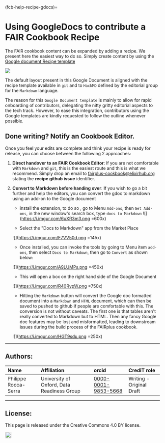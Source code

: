 (fcb-help-recipe-gdocs)=
# Using GoogleDocs to contribute a FAIR Cookbook Recipe 


The FAIR cookbook content can be expanded by adding a recipe. We present here the easiest way to do so. Simply create content by using the [Google document Recipe template](https://docs.google.com/document/d/1C-cg1StazvPujky2SDatvMi26y7tzrbuT6xFQFS-6pw/edit#heading=h.7oww2z5yx16m)

![](https://i.imgur.com/3J0vm4q.png)


The default layout present in this Google Document is aligned with the recipe template available in `git` and to `HackMD` defined by the editorial group for the `Markdown` language.

The reason for this `Google Document template` is mainly to allow for rapid onboarding of contributors, delegating the nitty gritty editorial aspects to the tech track. However, to ease this integration, contributors using the Google templates are kindly requested to follow the outline whenever possible.

## Done writing? Notify an Cookbook Editor.

Once you feel your edits are complete and think your recipe is ready for release, you can choose between the following 2 approaches:

1. **Direct handover to an FAIR Cookbook Editor**:
If you are not comfortable with `Markdown` and `git`, this is the easiest route and this is what we recommend. Simply drop an email to [fairplus-cookbook@elixirhub.org](fairplus-cookbook@elixir-europe.org) stating the **recipe github issue** identifier.

2. **Convert to Markdown before handing over**:
If you wish to go a bit further and help the editors, you can convert the gdoc to markdown using an add-on to the Google document

    * install the extension, to do so , go to Menu `Add-ons`, then `Get Add-ons`, in the new window's search box, type `docs to Markdown`
     ![](https://i.imgur.com/6uXR3m3.png =600x)

    * Select the "Docs to Markdown" app from the Market Place

    ![](https://i.imgur.com/F7VV50d.png =145x)

    * Once installed, you can invoke the tools by going to Menu item `add-ons`, then select `Docs to Markdown`, then go to `Convert` as shown below:

    ![](https://i.imgur.com/A9LUMPs.png =450x)

    * This will open a box on the right hand side of the Google Document

    ![](https://i.imgur.com/R40RvpW.png =750x)

    * Hitting the `Markdown` button will convert the Google doc formatted document into a `Markdown` and `HTML` document, which can then be saved to pushed to github if people are comfortable with this. The conversion is not without caveats. The first one is that tables aren't really converted to Markdown but to HTML. Then any fancy Google doc features may be lost and misformatted, leading to downstream issues during the build process of the FAIRplus cookbook.

    ![](https://i.imgur.com/HGT9sdu.png =250x)
    
___
    
## Authors:

| Name | Affiliation  | orcid | CrediT role  |
| :------------- | :------------- | :------------- |:------------- |
| Philippe Rocca-Serra |  University of Oxford, Data Readiness Group| [0000-0001-9853-5668](https://orcid.org/orcid.org/0000-0001-9853-5668) | Writing - Original Draft |

___


## License:

This page is released under the Creative Commons 4.0 BY license.

<a href="https://creativecommons.org/licenses/by/4.0/"><img src="https://mirrors.creativecommons.org/presskit/buttons/80x15/png/by.png" height="20"/></a>




